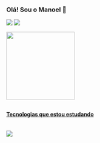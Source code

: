 ### Olá! Sou o Manoel 👋
<div>
  <a href = "https://www.linkedin.com/in/manoel-henrique-araujo-alves-85016b193/" target = "_blank"><img src="https://img.shields.io/badge/LinkedIn-0077B5?style=for-the-badge&logo=linkedin&logoColor=white)https://img.shields.io/badge/LinkedIn-0077B5?style=for-the-badge&logo=linkedin&logoColor=white"></a>
  <a href = "mailto:manoel.alves94@outlook.com" target = "_blank"><img src="https://img.shields.io/badge/Microsoft_Outlook-0078D4?style=for-the-badge&logo=microsoft-outlook&logoColor=white"></a>
</div>

<p></p>
         
<div>
  <a href="https://github.com/manoelalves94">
  <img height="180em" src="https://github-readme-stats.vercel.app/api?username=manoelalves94&show_icons=true&theme=highcontrast&include_all_commits=true&count+private=true"/>
</div>
    
##
    
#### Tecnologias que estou estudando
<div style="display: inline_block"><br>
  <img allign="center" src="https://devicons.dev.br/icons?icon=CS,DotNet,MySQL,Git,Postman,SQLite&theme=dark">     
          
</div>

